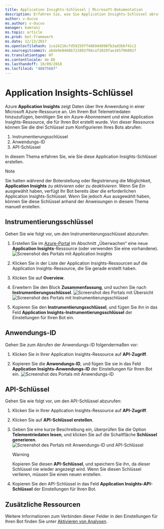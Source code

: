 ```yaml
---
title: Application Insights-Schlüssel | Microsoft-Dokumentation
description: Erfahren Sie, wie Sie Application Insights-Schlüssel abrufen, um einem Bot Telemetriedaten hinzuzufügen.
author: v-ducvo
ms.author: v-ducvo
manager: kamrani
ms.topic: article
ms.prod: bot-framework
ms.date: 12/13/2017
ms.openlocfilehash: 1ce24216cfd59259ff4869d4898fb3ad3bbf41c2
ms.sourcegitcommit: abde9e0468b722892f94caf2029fae165f96092f
ms.translationtype: HT
ms.contentlocale: de-DE
ms.lasthandoff: 10/09/2018
ms.locfileid: "48875687"
---
```

# <a name="application-insights-keys"></a>Application Insights-Schlüssel

Azure **Application Insights** zeigt Daten über Ihre Anwendung in einer Microsoft Azure-Ressource an. Um Ihrem Bot Telemetriedaten hinzuzufügen, benötigen Sie ein Azure-Abonnement und eine Application Insights-Ressource, die für Ihren Bot erstellt wurde. Von dieser Ressource können Sie die drei Schlüssel zum Konfigurieren Ihres Bots abrufen:

1. Instrumentierungsschlüssel
2. Anwendungs-ID
3. API-Schlüssel

In diesem Thema erfahren Sie, wie Sie diese Application Insights-Schlüssel erstellen.

> [!NOTE]
> Sie hatten während der Boterstellung oder Registrierung die Möglichkeit, **Application Insights** zu *aktivieren* oder zu *deaktivieren*. Wenn Sie *Ein* ausgewählt haben, verfügt Ihr Bot bereits über die erforderlichen Application Insights-Schlüssel. Wenn Sie jedoch *Aus* ausgewählt haben, können Sie diese Schlüssel anhand der Anweisungen in diesem Thema manuell erstellen.

## <a name="instrumentation-key"></a>Instrumentierungsschlüssel

Gehen Sie wie folgt vor, um den Instrumentierungsschlüssel abzurufen:
1. Erstellen Sie im [Azure-Portal](http://portal.azure.com) im Abschnitt „Überwachen“ eine neue **Application Insights**-Ressource (oder verwenden Sie eine vorhandene).
![Screenshot des Portals mit Application Insights](~/media/portal-app-insights-add-new.png)

2. Klicken Sie in der Liste der Application Insights-Ressourcen auf die Application Insights-Ressource, die Sie gerade erstellt haben.

3. Klicken Sie auf **Overview**.

4. Erweitern Sie den Block **Zusammenfassung**, und suchen Sie nach **Instrumentierungsschlüssel**. 
![Screenshot des Portals mit Übersicht](~/media/portal-app-insights-instrumentation-key-dropdown.png)
![Screenshot des Portals mit Instrumentierungsschlüssel](~/media/portal-app-insights-instrumentation-key.png)

5. Kopieren Sie den **Instrumentierungsschlüssel**, und fügen Sie ihn in das Feld **Application Insights-Instrumentierungsschlüssel** der Einstellungen für Ihren Bot ein.

## <a name="application-id"></a>Anwendungs-ID

Gehen Sie zum Abrufen der Anwendungs-ID folgendermaßen vor:
1. Klicken Sie in Ihrer Application Insights-Ressource auf **API-Zugriff**.

2. Kopieren Sie die **Anwendungs-ID**, und fügen Sie sie in das Feld **Application Insights-Anwendungs-ID** der Einstellungen für Ihren Bot ein. 
![Screenshot des Portals mit Anwendungs-ID](~/media/portal-app-insights-appid.png)

## <a name="api-key"></a>API-Schlüssel

Gehen Sie wie folgt vor, um den API-Schlüssel abzurufen:
1. Klicken Sie in Ihrer Application Insights-Ressource auf **API-Zugriff**.

2. Klicken Sie auf **API-Schlüssel erstellen**.

3. Geben Sie eine kurze Beschreibung ein, überprüfen Sie die Option **Telementriedaten lesen**, und klicken Sie auf die Schaltfläche **Schlüssel generieren**.
![Screenshot des Portals mit Anwendungs-ID und API-Schlüssel](~/media/portal-app-insights-appid-apikey.png)

   > [!WARNING]
   > Kopieren Sie diesen **API-Schlüssel**, und speichern Sie ihn, da dieser Schlüssel nie wieder angezeigt wird. Wenn Sie diesen Schlüssel verlieren, müssen Sie einen neuen erstellen.

4. Kopieren Sie den API-Schlüssel in das Feld **Application Insights-API-Schlüssel** der Einstellungen für Ihren Bot.

## <a name="additional-resources"></a>Zusätzliche Ressourcen
Weitere Informationen zum Verbinden dieser Felder in den Einstellungen für Ihren Bot finden Sie unter [Aktivieren von Analysen](~/bot-service-manage-analytics.md#enable-analytics).